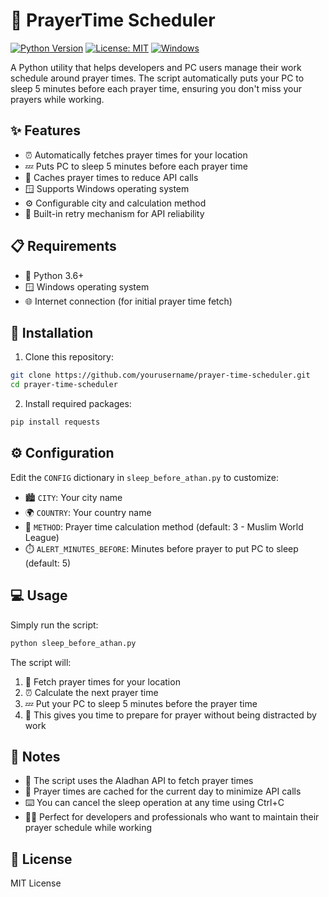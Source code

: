 # 🕌 PrayerTime Scheduler

[![Python Version](https://img.shields.io/badge/python-3.6%2B-blue.svg)](https://www.python.org/downloads/)
[![License: MIT](https://img.shields.io/badge/License-MIT-yellow.svg)](https://opensource.org/licenses/MIT)
[![Windows](https://img.shields.io/badge/Windows-Supported-green.svg)](https://www.microsoft.com/windows)

A Python utility that helps developers and PC users manage their work schedule around prayer times. The script automatically puts your PC to sleep 5 minutes before each prayer time, ensuring you don't miss your prayers while working.

## ✨ Features

- ⏰ Automatically fetches prayer times for your location
- 💤 Puts PC to sleep 5 minutes before each prayer time
- 💾 Caches prayer times to reduce API calls
- 🪟 Supports Windows operating system
- ⚙️ Configurable city and calculation method
- 🔄 Built-in retry mechanism for API reliability

## 📋 Requirements

- 🐍 Python 3.6+
- 🪟 Windows operating system
- 🌐 Internet connection (for initial prayer time fetch)

## 🚀 Installation

1. Clone this repository:
```bash
git clone https://github.com/yourusername/prayer-time-scheduler.git
cd prayer-time-scheduler
```

2. Install required packages:
```bash
pip install requests
```

## ⚙️ Configuration

Edit the `CONFIG` dictionary in `sleep_before_athan.py` to customize:
- 🏙️ `CITY`: Your city name
- 🌍 `COUNTRY`: Your country name
- 📏 `METHOD`: Prayer time calculation method (default: 3 - Muslim World League)
- ⏱️ `ALERT_MINUTES_BEFORE`: Minutes before prayer to put PC to sleep (default: 5)

## 💻 Usage

Simply run the script:
```bash
python sleep_before_athan.py
```

The script will:
1. 📡 Fetch prayer times for your location
2. ⏰ Calculate the next prayer time
3. 💤 Put your PC to sleep 5 minutes before the prayer time
4. 🧘 This gives you time to prepare for prayer without being distracted by work

## 📝 Notes

- 🔌 The script uses the Aladhan API to fetch prayer times
- 💾 Prayer times are cached for the current day to minimize API calls
- ⌨️ You can cancel the sleep operation at any time using Ctrl+C
- 👨‍💻 Perfect for developers and professionals who want to maintain their prayer schedule while working

## 📄 License

MIT License 